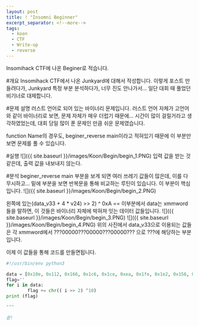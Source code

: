 ```yaml
---
layout: post
title: ! "Insomni Beginner"
excerpt_separator: <!--more-->
tags:
  - koon
  - CTF
  - Write-up
  - reverse
---
```

Insomihack CTF에 나온 Beginer로 적습니다.
<!--more-->

#개요
Insomihack CTF에서 나온 Junkyard에 대해서 작성합니다. 이렇게 포스트 만들려다가,
Junkyard 특정 부분 분석하다가, 너무 진도 안나가서... 일단 대회 때 풀었던 비기너로 대체합니다.

#문제 설명
러스트 언어로 되어 있는 바이너리 문제입니다.
러스트 언어 자체가 고언어와 같이 바이너리로 보면, 문제 자체가 매우 더럽기 때문에... 시간이 많이 걸릴거라고 생각하였었는데, 대회 당일 많이 푼 문제인 만큼 쉬운 문제였습니다.

function Name의 경우도, beginer_reverse main이라고 적혀있기 때문에 이 부분만 보면 문제를 풀 수 있습니다.


#실행
![]({{ site.baseurl }}/images/Koon/Begin/begin_1.PNG)
입력 값을 받는 것 같은데, 출력 값을 내보내지 않는다.

#분석
beginer_reverse main 부분을 보게 되면 여러 쓰레기 값들이 많은데, 이를 다 무시하고... 밑에 부분을 보면 반복문을 통해 비교하는 루틴이 있습니다. 이 부분이 핵심입니다.
![]({{ site.baseurl }}/images/Koon/Begin/begin_2.PNG)

왼쪽에 있는(data_v33 + 4 * v24) >> 2) ^ 0xA == 이부분에서 data는 xmmword 들을 말하면, 이 것들은 바이너리 자체에 박혀져 잇는 데이터 값들입니다.
![]({{ site.baseurl }}/images/Koon/Begin/begin_3.PNG)
![]({{ site.baseurl }}/images/Koon/Begin/begin_4.PNG)
위의 사진에서 data_v33으로 이용되는 값들은 각 xmmword에서 ???00000???00000???00000??? 으로 ???에 해당하는 부분입니다.

이제 이 값들을 통해 코드를 만들면됩니다.

```python
#!/usr/bin/env python3

data = [0x10e, 0x112, 0x166, 0x1c6, 0x1ce, 0xea, 0x1fe, 0x1e2, 0x156, 0x1ae, 0x156, 0x1e2, 0xe6, 0x1ae, 0xee, 0x156, 0x18a, 0xfa, 0x1e2, 0x1ba, 0x1a6, 0xea, 0x1e2, 0xe6, 0x156, 0x1e2, 0xe6, 0x1f2, 0xe6, 0x1e2, 0x1e6, 0xe6]
flag=''
for i in data:
        flag += chr(( i >> 2) ^10)
print (flag)

"""

끝!
